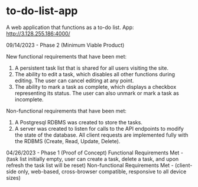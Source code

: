 # to-do-list-app
A web application that functions as a to-do list.
App: http://3.128.255.186:4000/

09/14/2023 - Phase 2 (Minimum Viable Product)

New functional requirements that have been met:
  1. A persistent task list that is shared for all users visiting the site.
  2. The ability to edit a task, which disables all other functions during editing. The user can cancel editing at any point.
  3. The ability to mark a task as complete, which displays a checkbox representing its status. The user can also unmark or mark a task as incomplete.

Non-functional requirements that have been met:
  1. A Postgresql RDBMS was created to store the tasks.
  2. A server was created to listen for calls to the API endpoints to modify the state of the database. All client requests are implemented fully with the RDBMS (Create, Read, Update, Delete).

04/26/2023 - Phase 1 (Proof of Concept)
Functional Requirements Met - (task list initially empty, user can create a task, delete a task, and upon refresh the task list will be reset)
Non-functional Requirements Met - (client-side only, web-based, cross-browser compatible, responsive to all device sizes)
